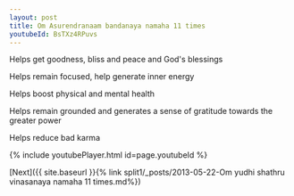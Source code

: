 ```yaml
---
layout: post
title: Om Asurendranaam bandanaya namaha 11 times
youtubeId: BsTXz4RPuvs
---
```

 
 
Helps get goodness, bliss and peace and God's blessings
 
Helps remain focused, help generate inner energy 
 
Helps boost physical and mental health 
 
Helps remain grounded and generates a sense of gratitude towards the greater power 
 
Helps reduce bad karma
 
 
 
 


{% include youtubePlayer.html id=page.youtubeId %}
 
[Next]({{ site.baseurl }}{% link  split1/_posts/2013-05-22-Om yudhi shathru vinasanaya namaha 11 times.md%})
 
